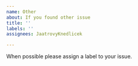 ```yaml
---
name: Other
about: If you found other issue
title: ''
labels: ''
assignees: JaatrovyKnedlicek

---
```


When possible please assign a label to your issue.
